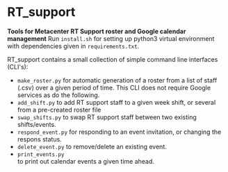 # RT_support

<strong>Tools for Metacenter RT Support roster and Google calendar management</strong>
Run <code>install.sh</code> for setting up python3 virtual environment with dependencies given in <code>requirements.txt</code>.

RT_support contains a small collection of simple command line interfaces (CLI's):
<ul>
  <li><code>make_roster.py</code> for automatic generation of a roster from a list of staff (.csv) over a given period of time. This CLI does not require Google services as do the following.</li>
  <li><code>add_shift.py</code> to add RT support staff to a given week shift, or several from a pre-created roster file</li>
  <li><code>swap_shifts.py</code> to swap RT support staff between two existing shifts/events. </li>
  <li><code>respond_event.py</code> for responding to an event invitation, or changing the respons status.</li>
  <li><code>delete_event.py</code> to remove/delete an existing event.</li>
  <li><code>print_events.py</code> </li> to print out calendar events a given time ahead.   
</ul>




